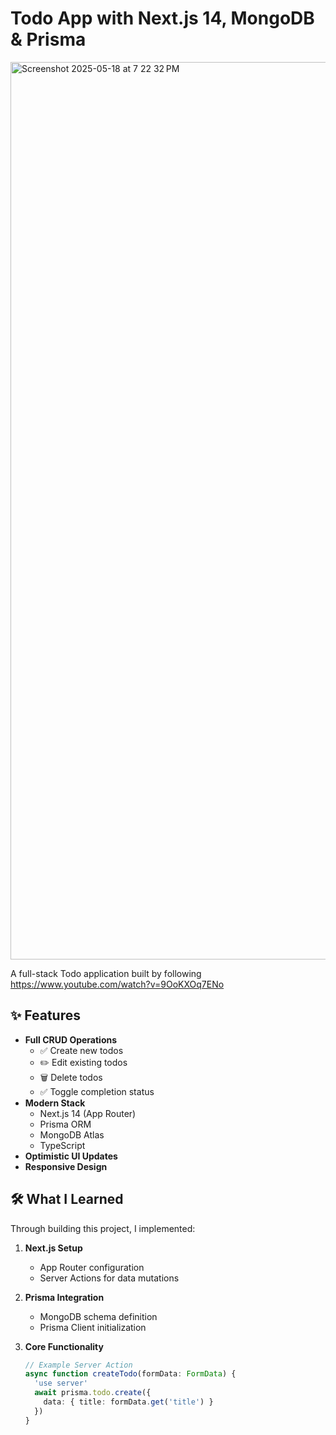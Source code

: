 # Todo App with Next.js 14, MongoDB & Prisma

<img width="1436" alt="Screenshot 2025-05-18 at 7 22 32 PM" src="https://github.com/user-attachments/assets/ffdcc649-f7c5-4aff-959f-93c68727daf7" />


A full-stack Todo application built by following https://www.youtube.com/watch?v=9OoKXOq7ENo

## ✨ Features
- **Full CRUD Operations**
  - ✅ Create new todos
  - ✏️ Edit existing todos
  - 🗑️ Delete todos
  - ✅ Toggle completion status
- **Modern Stack**
  - Next.js 14 (App Router)
  - Prisma ORM
  - MongoDB Atlas
  - TypeScript
- **Optimistic UI Updates**
- **Responsive Design**

## 🛠️ What I Learned
Through building this project, I implemented:

1. **Next.js Setup**
   - App Router configuration
   - Server Actions for data mutations

2. **Prisma Integration**
   - MongoDB schema definition
   - Prisma Client initialization

3. **Core Functionality**
   ```typescript
   // Example Server Action
   async function createTodo(formData: FormData) {
     'use server'
     await prisma.todo.create({
       data: { title: formData.get('title') }
     })
   }
